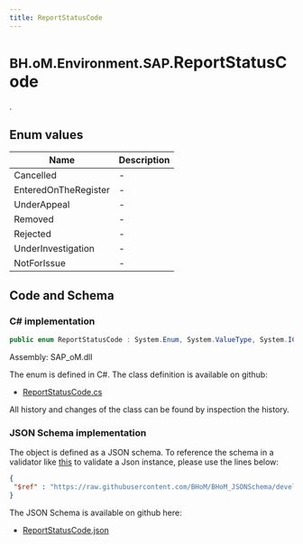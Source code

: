 ```yaml
---
title: ReportStatusCode
---
```


# <small>BH.oM.Environment.SAP.</small>**ReportStatusCode**

.

## Enum values

| Name            | Description                                                    |
|-----------------|----------------------------------------------------------------|
| Cancelled |  -  |
| EnteredOnTheRegister |  -  |
| UnderAppeal |  -  |
| Removed |  -  |
| Rejected |  -  |
| UnderInvestigation |  -  |
| NotForIssue |  -  |


## Code and Schema

### C# implementation

``` C# title="C#"
public enum ReportStatusCode : System.Enum, System.ValueType, System.IComparable, System.ISpanFormattable, System.IFormattable, System.IConvertible
```

Assembly: SAP_oM.dll

The enum is defined in C#. The class definition is available on github:

- [ReportStatusCode.cs](https://github.com/BHoM/SAP_Toolkit/blob/develop/SAP_oM/Enums\ReportStatusCode.cs)

All history and changes of the class can be found by inspection the history.
### JSON Schema implementation

The object is defined as a JSON schema. To reference the schema in a validator like [this](https://www.jsonschemavalidator.net/) to validate a Json instance, please use the lines below:

``` json title="JSON Schema"
{
 "$ref" : "https://raw.githubusercontent.com/BHoM/BHoM_JSONSchema/develop/SAP_oM/SAP/ReportStatusCode.json"
}
```

The JSON Schema is available on github here:

- [ReportStatusCode.json](https://github.com/BHoM/BHoM_JSONSchema/blob/develop/SAP_oM/SAP/ReportStatusCode.json)
